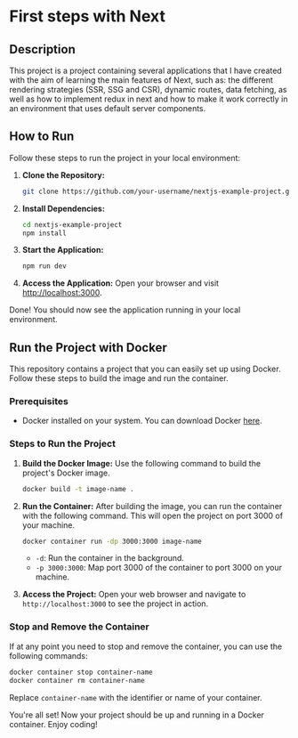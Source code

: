 # First steps with Next

## Description

This project is a project containing several applications that I have created with the aim of learning the main features of Next, such as: the different rendering strategies (SSR, SSG and CSR), dynamic routes, data fetching, as well as how to implement redux in next and how to make it work correctly in an environment that uses default server components.

## How to Run

Follow these steps to run the project in your local environment:

1. **Clone the Repository:**

   ```bash
   git clone https://github.com/your-username/nextjs-example-project.git
   ```

2. **Install Dependencies:**

   ```bash
   cd nextjs-example-project
   npm install
   ```

3. **Start the Application:**

   ```bash
   npm run dev
   ```

4. **Access the Application:**
   Open your browser and visit [http://localhost:3000](http://localhost:3000).

Done! You should now see the application running in your local environment.

## Run the Project with Docker

This repository contains a project that you can easily set up using Docker. Follow these steps to build the image and run the container.

### Prerequisites

- Docker installed on your system. You can download Docker [here](https://www.docker.com/get-started).

### Steps to Run the Project

1. **Build the Docker Image:**
   Use the following command to build the project's Docker image.

   ```bash
   docker build -t image-name .
   ```

2. **Run the Container:**
   After building the image, you can run the container with the following command. This will open the project on port 3000 of your machine.

   ```bash
   docker container run -dp 3000:3000 image-name
   ```

   - `-d`: Run the container in the background.
   - `-p 3000:3000`: Map port 3000 of the container to port 3000 on your machine.

3. **Access the Project:**
   Open your web browser and navigate to `http://localhost:3000` to see the project in action.

### Stop and Remove the Container

If at any point you need to stop and remove the container, you can use the following commands:

```bash
docker container stop container-name
docker container rm container-name
```

Replace `container-name` with the identifier or name of your container.

You're all set! Now your project should be up and running in a Docker container. Enjoy coding!
